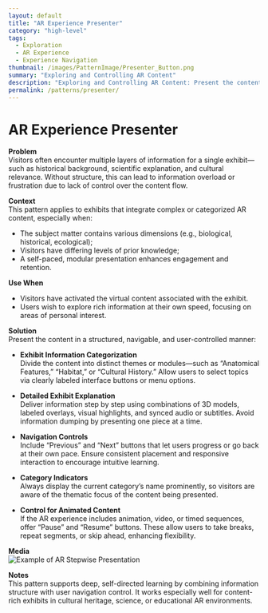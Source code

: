 ```yaml
---
layout: default
title: "AR Experience Presenter"
category: "high-level"
tags:
  - Exploration
  - AR Experience
  - Experience Navigation
thumbnail: /images/PatternImage/Presenter_Button.png
summary: "Exploring and Controlling AR Content"
description: "Exploring and Controlling AR Content: Present the content in a structured, navigable, and user-controlled manner."
permalink: /patterns/presenter/
---
```


# AR Experience Presenter

**Problem**  
Visitors often encounter multiple layers of information for a single exhibit—such as historical background, scientific explanation, and cultural relevance. Without structure, this can lead to information overload or frustration due to lack of control over the content flow.

**Context**  
This pattern applies to exhibits that integrate complex or categorized AR content, especially when:
- The subject matter contains various dimensions (e.g., biological, historical, ecological);
- Visitors have differing levels of prior knowledge;
- A self-paced, modular presentation enhances engagement and retention.

**Use When**
- Visitors have activated the virtual content associated with the exhibit.
- Users wish to explore rich information at their own speed, focusing on areas of personal interest.

**Solution**  
Present the content in a structured, navigable, and user-controlled manner:

- **Exhibit Information Categorization**  
  Divide the content into distinct themes or modules—such as “Anatomical Features,” “Habitat,” or “Cultural History.” Allow users to select topics via clearly labeled interface buttons or menu options.

- **Detailed Exhibit Explanation**  
  Deliver information step by step using combinations of 3D models, labeled overlays, visual highlights, and synced audio or subtitles. Avoid information dumping by presenting one piece at a time.

- **Navigation Controls**  
  Include “Previous” and “Next” buttons that let users progress or go back at their own pace. Ensure consistent placement and responsive interaction to encourage intuitive learning.

- **Category Indicators**  
  Always display the current category’s name prominently, so visitors are aware of the thematic focus of the content being presented.

- **Control for Animated Content**  
  If the AR experience includes animation, video, or timed sequences, offer “Pause” and “Resume” buttons. These allow users to take breaks, repeat segments, or skip ahead, enhancing flexibility.

**Media**  
![Example of AR Stepwise Presentation](https://example.com/ar-presenter-demo.gif)

**Notes**  
This pattern supports deep, self-directed learning by combining information structure with user navigation control. It works especially well for content-rich exhibits in cultural heritage, science, or educational AR environments.
